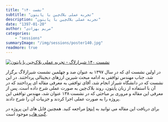 ```yaml
---
title: "نشست ۱۴۰"
subtitle: "تجربه عملی بلاک‌چین با پایتون"
description: "تجربه عملی بلاک‌چین با پایتون"
date: "1397-01-20"
author: "مریم بهزادی"
categories:
    - "sessions"
summaryImage: "/img/sessions/poster140.jpg"
readmore: true
---
```

[![نشست ۱۴۰ شیرازلاگ - تجربه عملی بلاک‌چین با پایتون](/img/sessions/poster140.jpg)](/img/sessions/poster140.jpg)

در اولین نشست ای که در سال ۱۳۹۷ به عنوان صد و چهلمین نشست شیرازلاگ برگزار شد، جناب مهندس توافقی به ادامه مبحث شیرین ارزهای دیجیتالی پرداختند. در این نشست که در دانشگاه شیراز انجام شد، آقای توافقی به معرفی مقاله ای پرداختند که در آن با استفاده از زبان پایتون، روند بلاک‌چین به صورت عملی شرح داده است. پس از معرفی این مقاله و مروری بر مباحثی که در نشست ۱۳۸ عنوان شد، مهندس توافقی این پروژه را به صورت عملی اجرا کردند و جزییات آن را شرح دادند.


برای دریافت این مقاله می توانید به [اینجا](https://adilmoujahid.com/posts/2018/03/intro-blockchain-bitcoin-python/)
مراجعه کنید. همچنین فایل های این پروژه در 
 [گیت هاب](https://github.com/adilmoujahid/blockchain-python-tutorial)
موجود است.